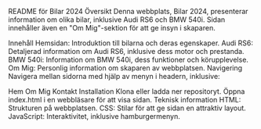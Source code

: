 README för Bilar 2024
Översikt
Denna webbplats, Bilar 2024, presenterar information om olika bilar, inklusive Audi RS6 och BMW 540i. Sidan innehåller även en "Om Mig"-sektion för att ge insyn i skaparen.

Innehåll
Hemsidan: Introduktion till bilarna och deras egenskaper.
Audi RS6: Detaljerad information om Audi RS6, inklusive dess motor och prestanda.
BMW 540i: Information om BMW 540i, dess funktioner och körupplevelse.
Om Mig: Personlig information om skaparen av webbplatsen.
Navigering
Navigera mellan sidorna med hjälp av menyn i headern, inklusive:

Hem
Om Mig
Kontakt
Installation
Klona eller ladda ner repositoryt.
Öppna index.html i en webbläsare för att visa sidan.
Teknisk information
HTML: Strukturen på webbplatsen.
CSS: Stilar för att ge sidan en attraktiv layout.
JavaScript: Interaktivitet, inklusive hamburgermenyn.
